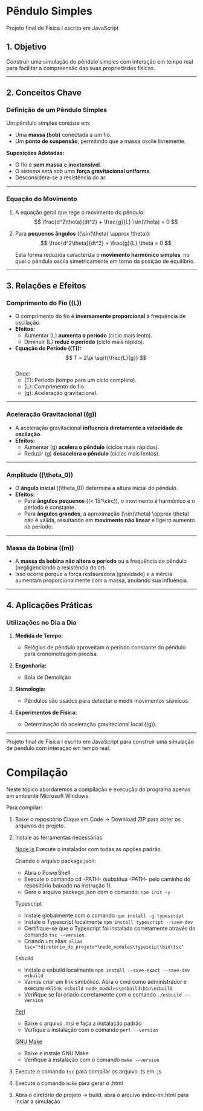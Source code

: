 # **Pêndulo Simples**

Projeto final de Fisica I escrito em JavaScript

## **1. Objetivo**

Construir uma simulação do pêndulo simples com interação em tempo real para facilitar a compreensão das suas propriedades físicas.

---

## **2. Conceitos Chave**

### **Definição de um Pêndulo Simples**
Um pêndulo simples consiste em:
- Uma **massa (bob)** conectada a um fio.
- Um **ponto de suspensão**, permitindo que a massa oscile livremente.

**Suposições Adotadas:**
- O fio é **sem massa** e **inextensível**.  
- O sistema está sob uma **força gravitacional uniforme**.  
- Desconsidera-se a resistência do ar.

---

### **Equação do Movimento**

1. A equação geral que rege o movimento do pêndulo:  
   $$ \frac{d^2\theta}{dt^2} + \frac{g}{L} \sin(\theta) = 0 $$

2. Para **pequenos ângulos** (\(\sin(\theta) \approx \theta\)):  
   $$ \frac{d^2\theta}{dt^2} + \frac{g}{L} \theta = 0 $$

   Esta forma reduzida caracteriza o **movimento harmônico simples**, no qual o pêndulo oscila simetricamente em torno da posição de equilíbrio.

---

## **3. Relações e Efeitos**

### **Comprimento do Fio (\(L\))**
- O comprimento do fio é **inversamente proporcional** à frequência de oscilação.
- **Efeitos:**  
  - Aumentar \(L\) **aumenta o período** (ciclo mais lento).  
  - Diminuir \(L\) **reduz o período** (ciclo mais rápido).  
- **Equação do Período (\(T\)):**  
  $$ T = 2\pi \sqrt{\frac{L}{g}} $$  
  Onde:  
  - \(T\): Período (tempo para um ciclo completo).  
  - \(L\): Comprimento do fio.  
  - \(g\): Aceleração gravitacional.

---

### **Aceleração Gravitacional (\(g\))**
- A aceleração gravitacional **influencia diretamente a velocidade de oscilação**.  
- **Efeitos:**  
  - Aumentar \(g\) **acelera o pêndulo** (ciclos mais rápidos).  
  - Reduzir \(g\) **desacelera o pêndulo** (ciclos mais lentos).

---

### **Amplitude (\(\theta_0\))**
- O **ângulo inicial** (\(\theta_0\)) determina a altura inicial do pêndulo.  
- **Efeitos:**  
  - Para **ângulos pequenos** (\(< 15^\circ\)), o movimento é harmônico e o período é constante.  
  - Para **ângulos grandes**, a aproximação \(\sin(\theta) \approx \theta\) não é válida, resultando em **movimento não linear** e ligeiro aumento no período.

---

### **Massa da Bobina (\(m\))**
- A **massa da bobina não altera o período** ou a frequência do pêndulo (negligenciando a resistência do ar).  
- Isso ocorre porque a força restauradora (gravidade) e a inércia aumentam proporcionalmente com a massa, anulando sua influência.

---

## **4. Aplicações Práticas**

### **Utilizações no Dia a Dia**
1. **Medida de Tempo:**  
   - Relógios de pêndulo aproveitam o período constante do pêndulo para cronometragem precisa.

2. **Engenharia:**  
   - Bola de Demolição

3. **Sismologia:**  
   - Pêndulos são usados para detectar e medir movimentos sísmicos.

4. **Experimentos de Física:**  
   - Determinação da aceleração gravitacional local (\(g\)).

---

Projeto final de Fisica I escrito em JavaScript para construir uma simulação de pendulo com interaçao em tempo real.

# Compilação

Neste tópico abordaremos a compilação e execução do programa apenas em ambiente Microsoft Windows.

Para compilar:

  1. Baixe o repositório
      Clique em Code -> Download ZIP para obter os arquivos do projeto.

  2. Instale as ferramentas necessárias

       [Node.js](https://nodejs.org/en)
         Execute o instalador com todas as opções padrão.

      Criando o arquivo package.json:
       - Abra o PowerShell
       - Execute o comando cd -PATH- (substitua -PATH- pelo caminho do repositório baixado na instrução 1).
       - Gere o arquivo package.json com o comando: ```npm init -y```

     Typescript
       - Instale globalmente com o comando  ```npm install -g typescript```
       - Instale o Typescript localmente ```npm install typescript --save-dev```
       - Certifique-se que o Typescript foi instalado corretamente através do comando ```tsc --version```.
       - Criando um alias: ```alias tsc="*diretorio_do_projeto*\node_modules\typescipt\bin\tsc"```     

     Esbuild
        - Instale o esbuild localmente ```npm install --save-exact --save-dev esbuild```
        - Vamos criar um link simbólico. Abra o cmd como administrador e execute
                  ```mklink esbuild node_modules\esbuild\bin\esbuild```
        - Verifique se foi criado corretamente com o comando ```./esbuild --version```
    
     [Perl](https://strawberryperl.com/)
       - Baixe o arquivo .msi e faça a instalação padrão
       - Verfique a instalação com o comando ```perl --version```
    
     [GNU Make](https://www.gnu.org/software/make/)
       - Baixe e instale GNU Make
       - Verifique a instalação com o comando ```make --version```

  4. Execute o comando ```tsc``` para compilar os arquivo .ts em .js

  5. Execute o comando ```make``` para gerar o .html

  6. Abra o diretório do projeto -> build, abra o arquivo index-en.html para inciar a simulação
     
     
         

     
     
         
